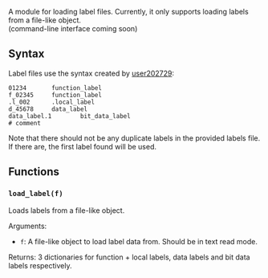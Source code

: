 A module for loading label files. Currently, it only supports loading labels from a file-like object.  
(command-line interface coming soon)

## Syntax
Label files use the syntax created by [user202729](https://github.com/user202729):
```
01234		function_label
f_02345		function_label
.l_002		.local_label
d_45678		data_label
data_label.1		bit_data_label
# comment
```

Note that there should not be any duplicate labels in the provided labels file. If there are, the first label found will be used.

## Functions
### `load_label(f)`
Loads labels from a file-like object.

Arguments:
- `f`: A file-like object to load label data from. Should be in text read mode.

Returns: 3 dictionaries for function + local labels, data labels and bit data labels respectively.
